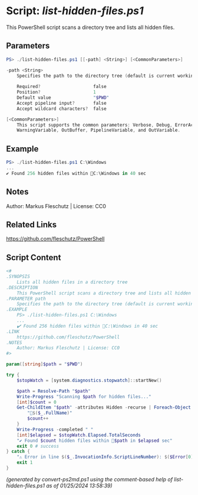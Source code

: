 Script: *list-hidden-files.ps1*
========================

This PowerShell script scans a directory tree and lists all hidden files.

Parameters
----------
```powershell
PS> ./list-hidden-files.ps1 [[-path] <String>] [<CommonParameters>]

-path <String>
    Specifies the path to the directory tree (default is current working dir)
    
    Required?                    false
    Position?                    1
    Default value                "$PWD"
    Accept pipeline input?       false
    Accept wildcard characters?  false

[<CommonParameters>]
    This script supports the common parameters: Verbose, Debug, ErrorAction, ErrorVariable, WarningAction, 
    WarningVariable, OutBuffer, PipelineVariable, and OutVariable.
```

Example
-------
```powershell
PS> ./list-hidden-files.ps1 C:\Windows
...
✔️ Found 256 hidden files within 📂C:\Windows in 40 sec

```

Notes
-----
Author: Markus Fleschutz | License: CC0

Related Links
-------------
https://github.com/fleschutz/PowerShell

Script Content
--------------
```powershell
<#
.SYNOPSIS
	Lists all hidden files in a directory tree
.DESCRIPTION
	This PowerShell script scans a directory tree and lists all hidden files.
.PARAMETER path
	Specifies the path to the directory tree (default is current working dir)
.EXAMPLE
	PS> ./list-hidden-files.ps1 C:\Windows
	...
	✔️ Found 256 hidden files within 📂C:\Windows in 40 sec
.LINK
	https://github.com/fleschutz/PowerShell
.NOTES
	Author: Markus Fleschutz | License: CC0
#>

param([string]$path = "$PWD")

try {
	$stopWatch = [system.diagnostics.stopwatch]::startNew()

	$path = Resolve-Path "$path"
	Write-Progress "Scanning $path for hidden files..."
	[int]$count = 0
	Get-ChildItem "$path" -attributes Hidden -recurse | Foreach-Object {
		"📄$($_.FullName)"
		$count++
	}
	Write-Progress -completed " "
	[int]$elapsed = $stopWatch.Elapsed.TotalSeconds
	"✔️ Found $count hidden files within 📂$path in $elapsed sec" 
	exit 0 # success
} catch {
	"⚠️ Error in line $($_.InvocationInfo.ScriptLineNumber): $($Error[0])"
	exit 1
}
```

*(generated by convert-ps2md.ps1 using the comment-based help of list-hidden-files.ps1 as of 01/25/2024 13:58:39)*
